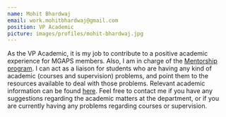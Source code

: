 ```yaml
---
name: Mohit Bhardwaj
email: work.mohitbhardwaj@gmail.com
position: VP Academic
picture: images/profiles/mohit-bhardwaj.jpg
---
```


As the VP Academic, it is my job to contribute to a positive academic experience for MGAPS members. Also, I am in charge of the [Mentorship program](/academic/mentorship.html). I can act as a liaison for students who are having any kind of academic (courses and supervision) problems, and point them to the resources available to deal with those problems. Relevant academic information can be found [here](/program/program.html). Feel free to contact me if you have any suggestions regarding the academic matters at the department, or if you are currently having any problems regarding courses or supervision.